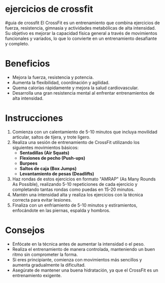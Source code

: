 # ejercicios de crossfit

#guia de crossfit
El CrossFit es un entrenamiento que combina ejercicios de fuerza, resistencia, gimnasia y actividades metabólicas de alta intensidad. Su objetivo es mejorar la capacidad física general a través de movimientos funcionales y variados, lo que lo convierte en un entrenamiento desafiante y completo.


# Beneficios
- Mejora la fuerza, resistencia y potencia.
- Aumenta la flexibilidad, coordinación y agilidad.
- Quema calorías rápidamente y mejora la salud cardiovascular.
- Desarrolla una gran resistencia mental al enfrentar entrenamientos de alta intensidad.

# Instrucciones
1. Comienza con un calentamiento de 5-10 minutos que incluya movilidad articular, saltos de tijera, y trote ligero.
2. Realiza una sesión de entrenamiento de CrossFit utilizando los siguientes movimientos básicos:
   - **Sentadillas (Air Squats)**
   - **Flexiones de pecho (Push-ups)**
   - **Burpees**
   - **Saltos de caja (Box Jumps)**
   - **Levantamiento de pesas (Deadlifts)**
3. Haz rondas de estos ejercicios en formato "AMRAP" (As Many Rounds As Possible), realizando 5-10 repeticiones de cada ejercicio y completando tantas rondas como puedas en 15-20 minutos.
4. Mantén una intensidad alta y realiza los ejercicios con la técnica correcta para evitar lesiones.
5. Finaliza con un enfriamiento de 5-10 minutos y estiramientos, enfocándote en las piernas, espalda y hombros.

# Consejos
- Enfócate en la técnica antes de aumentar la intensidad o el peso.
- Realiza el entrenamiento de manera controlada, manteniendo un buen ritmo sin comprometer la forma.
- Si eres principiante, comienza con movimientos más sencillos y aumenta gradualmente la dificultad.
- Asegúrate de mantener una buena hidratación, ya que el CrossFit es un entrenamiento exigente.
